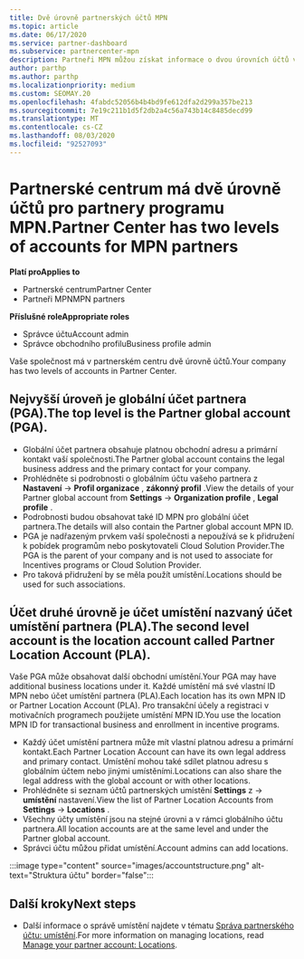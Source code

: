 ```yaml
---
title: Dvě úrovně partnerských účtů MPN
ms.topic: article
ms.date: 06/17/2020
ms.service: partner-dashboard
ms.subservice: partnercenter-mpn
description: Partneři MPN můžou získat informace o dvou úrovních účtů v partnerském centru, globálním účtu partnera (PGA) a účtu umístění partnera (PLA).
author: parthp
ms.author: parthp
ms.localizationpriority: medium
ms.custom: SEOMAY.20
ms.openlocfilehash: 4fabdc52056b4b4bd9fe612dfa2d299a357be213
ms.sourcegitcommit: 7e19c211b1d5f2db2a4c56a743b14c8485decd99
ms.translationtype: MT
ms.contentlocale: cs-CZ
ms.lasthandoff: 08/03/2020
ms.locfileid: "92527093"
---
```

# <a name="partner-center-has-two-levels-of-accounts-for-mpn-partners"></a><span data-ttu-id="c1c4b-103">Partnerské centrum má dvě úrovně účtů pro partnery programu MPN.</span><span class="sxs-lookup"><span data-stu-id="c1c4b-103">Partner Center has two levels of accounts for MPN partners</span></span>

<span data-ttu-id="c1c4b-104">**Platí pro**</span><span class="sxs-lookup"><span data-stu-id="c1c4b-104">**Applies to**</span></span>

- <span data-ttu-id="c1c4b-105">Partnerské centrum</span><span class="sxs-lookup"><span data-stu-id="c1c4b-105">Partner Center</span></span>
- <span data-ttu-id="c1c4b-106">Partneři MPN</span><span class="sxs-lookup"><span data-stu-id="c1c4b-106">MPN partners</span></span>

<span data-ttu-id="c1c4b-107">**Příslušné role**</span><span class="sxs-lookup"><span data-stu-id="c1c4b-107">**Appropriate roles**</span></span>

- <span data-ttu-id="c1c4b-108">Správce účtu</span><span class="sxs-lookup"><span data-stu-id="c1c4b-108">Account admin</span></span>
- <span data-ttu-id="c1c4b-109">Správce obchodního profilu</span><span class="sxs-lookup"><span data-stu-id="c1c4b-109">Business profile admin</span></span>


<span data-ttu-id="c1c4b-110">Vaše společnost má v partnerském centru dvě úrovně účtů.</span><span class="sxs-lookup"><span data-stu-id="c1c4b-110">Your company has two levels of accounts in Partner Center.</span></span>

## <a name="the-top-level-is-the-partner-global-account-pga"></a><span data-ttu-id="c1c4b-111">Nejvyšší úroveň je globální účet partnera (PGA).</span><span class="sxs-lookup"><span data-stu-id="c1c4b-111">The top level is the Partner global account (PGA).</span></span>

- <span data-ttu-id="c1c4b-112">Globální účet partnera obsahuje platnou obchodní adresu a primární kontakt vaší společnosti.</span><span class="sxs-lookup"><span data-stu-id="c1c4b-112">The Partner global account contains the legal business address and the primary contact for your company.</span></span> 
- <span data-ttu-id="c1c4b-113">Prohlédněte si podrobnosti o globálním účtu vašeho partnera z **Nastavení**  ->  **Profil organizace** , **zákonný profil** .</span><span class="sxs-lookup"><span data-stu-id="c1c4b-113">View the details of your Partner global account from **Settings** -> **Organization profile** , **Legal profile** .</span></span>
- <span data-ttu-id="c1c4b-114">Podrobnosti budou obsahovat také ID MPN pro globální účet partnera.</span><span class="sxs-lookup"><span data-stu-id="c1c4b-114">The details will also contain the Partner global account MPN ID.</span></span> 
- <span data-ttu-id="c1c4b-115">PGA je nadřazeným prvkem vaší společnosti a nepoužívá se k přidružení k pobídek programům nebo poskytovateli Cloud Solution Provider.</span><span class="sxs-lookup"><span data-stu-id="c1c4b-115">The PGA is the parent of your company and is not used to associate for Incentives programs or Cloud Solution Provider.</span></span> 
- <span data-ttu-id="c1c4b-116">Pro taková přidružení by se měla použít umístění.</span><span class="sxs-lookup"><span data-stu-id="c1c4b-116">Locations should be used for such associations.</span></span>

## <a name="the-second-level-account-is-the-location-account-called-partner-location-account-pla"></a><span data-ttu-id="c1c4b-117">Účet druhé úrovně je účet umístění nazvaný účet umístění partnera (PLA).</span><span class="sxs-lookup"><span data-stu-id="c1c4b-117">The second level account is the location account called Partner Location Account (PLA).</span></span>

<span data-ttu-id="c1c4b-118">Vaše PGA může obsahovat další obchodní umístění.</span><span class="sxs-lookup"><span data-stu-id="c1c4b-118">Your PGA may have additional business locations under it.</span></span> <span data-ttu-id="c1c4b-119">Každé umístění má své vlastní ID MPN nebo účet umístění partnera (PLA).</span><span class="sxs-lookup"><span data-stu-id="c1c4b-119">Each location has its own MPN ID or Partner Location Account (PLA).</span></span> <span data-ttu-id="c1c4b-120">Pro transakční účely a registraci v motivačních programech použijete umístění MPN ID.</span><span class="sxs-lookup"><span data-stu-id="c1c4b-120">You use the location MPN ID for transactional business and enrollment in incentive programs.</span></span>

- <span data-ttu-id="c1c4b-121">Každý účet umístění partnera může mít vlastní platnou adresu a primární kontakt.</span><span class="sxs-lookup"><span data-stu-id="c1c4b-121">Each Partner Location Account can have its own legal address and primary contact.</span></span> <span data-ttu-id="c1c4b-122">Umístění mohou také sdílet platnou adresu s globálním účtem nebo jinými umístěními.</span><span class="sxs-lookup"><span data-stu-id="c1c4b-122">Locations can also share the legal address with the global account or with other locations.</span></span>
- <span data-ttu-id="c1c4b-123">Prohlédněte si seznam účtů partnerských umístění **Settings** z  ->  **umístění** nastavení.</span><span class="sxs-lookup"><span data-stu-id="c1c4b-123">View the list of Partner Location Accounts from **Settings** -> **Locations** .</span></span>
- <span data-ttu-id="c1c4b-124">Všechny účty umístění jsou na stejné úrovni a v rámci globálního účtu partnera.</span><span class="sxs-lookup"><span data-stu-id="c1c4b-124">All location accounts are at the same level and under the Partner global account.</span></span>
- <span data-ttu-id="c1c4b-125">Správci účtu můžou přidat umístění.</span><span class="sxs-lookup"><span data-stu-id="c1c4b-125">Account admins can add locations.</span></span>

:::image type="content" source="images/accountstructure.png" alt-text="Struktura účtu" border="false":::

## <a name="next-steps"></a><span data-ttu-id="c1c4b-127">Další kroky</span><span class="sxs-lookup"><span data-stu-id="c1c4b-127">Next steps</span></span>

- <span data-ttu-id="c1c4b-128">Další informace o správě umístění najdete v tématu [Správa partnerského účtu: umístění](manage-locations.md).</span><span class="sxs-lookup"><span data-stu-id="c1c4b-128">For more information on managing locations, read [Manage your partner account: Locations](manage-locations.md).</span></span>
